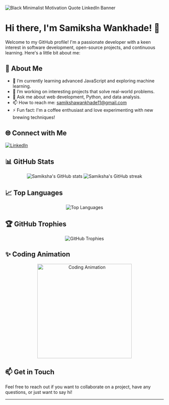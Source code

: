 

![Black Minimalist Motivation Quote LinkedIn Banner](https://github.com/user-attachments/assets/80701d3e-ef1f-44dc-bb9d-c53e0ac8b367)




# Hi there, I'm Samiksha Wankhade! 👋


Welcome to my GitHub profile! I'm a passionate developer with a keen interest in software development, open-source projects, and continuous learning. Here's a little bit about me:

## 🚀 About Me
- 🌱 I’m currently learning advanced JavaScript and exploring machine learning.
- 💼 I’m working on interesting projects that solve real-world problems.
- 💬 Ask me about web development, Python, and data analysis.
- 📫 How to reach me: [samikshawankhade11@gmail.com](mailto:samikshawankhade11@gmail.com)
- ⚡ Fun fact: I'm a coffee enthusiast and love experimenting with new brewing techniques!

## 🌐 Connect with Me
[![LinkedIn](https://img.shields.io/badge/-LinkedIn-blue?style=flat&logo=Linkedin&logoColor=white)](https://www.linkedin.com/in/samikshawankha)

## 📊 GitHub Stats
<div align="center">
  <img src="https://github-readme-stats.vercel.app/api?username=samik1234&show_icons=true&theme=radical" alt="Samiksha's GitHub stats" />
  <img src="https://github-readme-streak-stats.herokuapp.com/?user=samik1234&theme=radical" alt="Samiksha's GitHub streak" />
</div>

## 📈 Top Languages
<div align="center">
  <img src="https://github-readme-stats.vercel.app/api/top-langs/?username=samik1234&layout=compact&theme=radical" alt="Top Languages" />
</div>

## 🏆 GitHub Trophies
<div align="center">
  <img src="https://github-profile-trophy.vercel.app/?username=samik1234&theme=radical" alt="GitHub Trophies" />
</div>

## ✨ Coding Animation
<p align="center">
  <img src="https://media.giphy.com/media/qgQUggAC3Pfv687qPC/giphy.gif" width="300" alt="Coding Animation">
</p>

## 📫 Get in Touch
Feel free to reach out if you want to collaborate on a project, have any questions, or just want to say hi!

---

